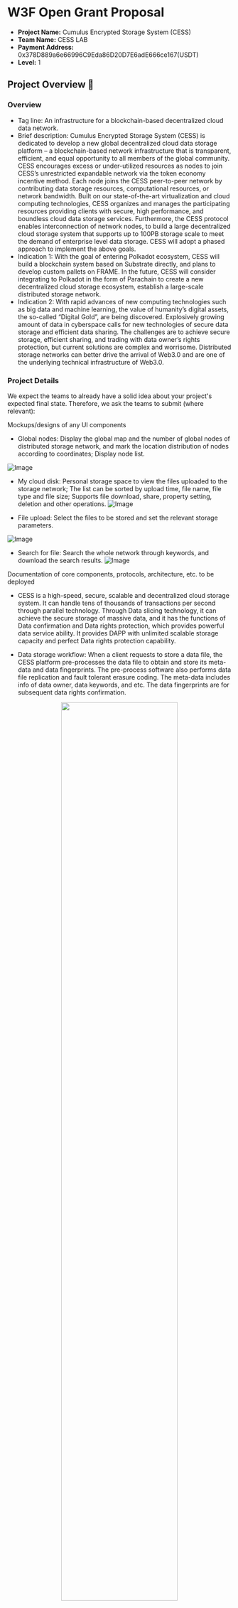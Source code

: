 # W3F Open Grant Proposal


* **Project Name:** Cumulus Encrypted Storage System (CESS)
* **Team Name:** CESS LAB
* **Payment Address:** 0x378D889a6e66996C9Eda86D20D7E6adE666ce167(USDT)
* **Level:** 1


## Project Overview :page_facing_up:


### Overview

* Tag line: An infrastructure for a blockchain-based decentralized cloud data network.
* Brief description: Cumulus Encrypted Storage System (CESS) is dedicated to develop a new global decentralized cloud data storage platform – a blockchain-based network infrastructure that is transparent, efficient, and equal opportunity to all members of the global community. CESS encourages excess or under-utilized resources as nodes to join CESS’s unrestricted expandable network via the token economy incentive method. Each node joins the CESS peer-to-peer network by contributing data storage resources, computational resources, or network bandwidth. Built on our state-of-the-art virtualization and cloud computing technologies, CESS organizes and manages the participating resources providing clients with secure, high performance, and boundless cloud data storage services. Furthermore, the CESS protocol enables interconnection of network nodes, to build a large decentralized cloud storage system that supports up to 100PB storage scale to meet the demand of enterprise level data storage. CESS will adopt a phased approach to implement the above goals.
* Indication 1: With the goal of entering Polkadot ecosystem, CESS will build a blockchain system based on Substrate directly, and plans to develop custom pallets on FRAME. In the future, CESS will consider integrating to Polkadot in the form of Parachain to create a new decentralized cloud storage ecosystem, establish a large-scale distributed storage network.
* Indication 2: With rapid advances of new computing technologies such as big data and machine learning, the value of humanity’s digital assets, the so-called “Digital Gold”, are being discovered. Explosively growing amount of data in cyberspace calls for new technologies of secure data storage and efficient data sharing. The challenges are to achieve secure storage, efficient sharing, and trading with data owner’s rights protection, but current solutions are complex and worrisome. Distributed storage networks can better drive the arrival of Web3.0 and are one of the underlying technical infrastructure of Web3.0.


### Project Details

We expect the teams to already have a solid idea about your project's expected final state. Therefore, we ask the teams to submit (where relevant):

Mockups/designs of any UI components

* Global nodes: Display the global map and the number of global nodes of distributed storage network, and mark the location distribution of nodes according to coordinates; Display node list.

![Image](https://raw.githubusercontent.com/swowk/picsforcess/main/img1.1.png)

* My cloud disk: Personal storage space to view the files uploaded to the storage network; The list can be sorted by upload time, file name, file type and file size; Supports file download, share, property setting, deletion and other operations.
![Image](https://raw.githubusercontent.com/swowk/picsforcess/main/img2.2.png)

* File upload: Select the files to be stored and set the relevant storage parameters.

![Image](https://raw.githubusercontent.com/swowk/picsforcess/main/img3.1.png)

* Search for file: Search the whole network through keywords, and download the search results.
![Image](https://raw.githubusercontent.com/swowk/picsforcess/main/img4.1.png)

Documentation of core components, protocols, architecture, etc. to be deployed

* CESS is a high-speed, secure, scalable and decentralized cloud storage system. It can handle tens of thousands of transactions per second through parallel technology. Through Data slicing technology, it can achieve the secure storage of massive data, and it has the functions of Data confirmation and Data rights protection, which provides powerful data service ability. It provides DAPP with unlimited scalable storage capacity and perfect Data rights protection capability.

* Data storage workflow: When a client requests to store a data file, the CESS platform pre-processes the data file to obtain and store its meta-data and data fingerprints. The pre-process software also performs data file replication and fault tolerant erasure coding. The meta-data includes info of data owner, data keywords, and etc. The data fingerprints are for subsequent data rights confirmation. 
<div align=center><img width="72%" height="72%" src="https://raw.githubusercontent.com/swowk/picsforcess/main/img5.1.png"/></div>

* CESS client-platform interactions: A typical CESS data client and platform interaction flow is as follows: first, a data storage client interrogates CESS chain to get current storage price. The client then places an order for his/her data file via on-chain smart contract. Once the payment is made and order is approved, the client then uploads the data file using API provided by CESS platform. The data file is not directly uploaded to storage nodes, instead it is uploaded to a CESS storage scheduling node. The scheduling nodes are the ones with secure hardware environment (Trusted Execution Environment or TEE) and the data file will be pre-processed, encrypted, and sharded. Finally, the scheduling node distributes data segments to storage nodes to store. CESS storage miners do not make deal directly with clients, and they get rewarded from CESS system by providing storage space. Miners’ storage resources are uniformly managed by CESS system, which fairly distributes data files. Miners have the responsibility to maintain the integrity of clients’ data. Any malicious behavior will be punished (CESS token deduction).
<div align=center><img width="65%" height="65%" src="https://raw.githubusercontent.com/swowk/picsforcess/main/img6.png"/></div>

* Overall system architecture: CESS adopts a layered and loosely coupled system architecture, which is divided into blockchain service layer, distributed storage resource layer, distributed content delivery layer and application layer.
<div align=center><img width="68%" height="68%" src="https://raw.githubusercontent.com/swowk/picsforcess/main/img7.png"/></div>

* CESS MDRC mechanism workflow: CESS have designed a unique **Multi-format Data Rights Confirmation Mechanism (MDRC)**, which extracts data fingerprint from each data file to generate data certificate ID. By comparing similarities between data fingerprints, the system identifies data lineages of data files, and may take appropriate actions to prevent possible violations, and to provide strong evidences for owners’ data rights protection.
<div align=center><img width="68%" height="68%" src="https://raw.githubusercontent.com/swowk/picsforcess/main/img8.png"/></div>

### Ecosystem Fit

CESS is a distributed cloud data network with user friendly ledgers, novel consensus mechanism, multiple data authenticity proof schemes, and reliable network infrastructure. CESS offers data storage service with the advantages of low cost, privacy protection, security and robustness. With the implementation of CESS data confirmation and proxy re-encryption technology, CESS provides Web3.0 clients and DAPPs with trustworthy, secure and reliable data rights protection.

Compared to the similar projects in the Polkadot ecosystem including Ocean, DataHighway and Bluzelle, CESS storage service features:
* Encrypted data storage
* Multiple copies (3 copies by default, more upon request)
* Sharded and distributed on multiple nodes
* Highly scalable storage space
* Transactions secured by CESS blockchain
* Data rights protection for data owners
* Competitive cost

## Team :busts_in_silhouette:

### Team members

* Joseph Li
* Jinghong Zeng 

### Contact

* **Contact Name:** Jessie Dai
* **Contact Email:** jessie@cess.cloud
* **Website:** http://cess.cloud

### Legal Structure

* **Registered Address:** 22 St Leonard's Ave, Lostock, Bolton BL6 4JE, England
* **Registered Legal Entity:** Paul David Humphreys

### Team's experience

* Team CESS

CESS technical team members have an affluent understanding of technology and have been involved in internationally renowned cloud storage companies as essential technical development members. 

The background of our team members includes but not limited to cloud computing and storage, involved in cloud related PaaS and SaaS products research and development; unique insights into the network development, cryptography algorithm implementation, and performance optimization; comprehensive knowledge of public chain and played a major role in the development of public chain focusing on the delivery of commercial applications.

For the past two years, CESS core team members have been developing and building a stable decentralized cloud storage service atop the distributed resources to surmount the security risks presented in the current centralized storage platform. The members are working in the UK, China, and India locations with the commitment creating a decentralized cloud storage data network for commercial use.
* Joseph Li

Joseph Li brings to our operations 24 years of experiences as a Principal Network Engineer managing and supporting large-scale networks on a global scale. Amongst Joseph’s numerous achievements was the IP infrastructure conversion for a network of over 900 nodes and his major accomplishments within the field of VPN.
* Jinghong Zeng

Jinghong Zeng served more than 20 years with a global telecommunications cooperation as a Senior System Architect and Software Engineer, she has proven skills in data warehousing, data processing within distributed systems and a solid understanding of Blockchain.

### Team Code Repos

* https://github.com/Cumulus2021/CumulusSystem
* https://github.com/Cumulus2021/Whitepaper

## Development Roadmap :nut_and_bolt:


### Overview

* **Total Estimated Duration:** 4 months
* **Full-Time Equivalent (FTE):**  2
* **Total Costs:** 8,000 USD

### Milestone 1: Implement Substrate Modules

* **Estimated Duration:** 2 months
* **FTE:**  2
* **Costs:** 4,000 USD

| Number | Deliverable | Specification |
| -----: | ----------- | ------------- |
| 0a. | License | Apache 2.0 / MIT / Unlicense |
| 0b. | Documentation | We will provide both inline documentation of the code and a basic tutorial that explains how a user can running substrate to support storage service. |
| 0c. | Testing Guide | Core functions will be fully covered by unit tests to ensure functionality and robustness. In the guide, we will describe how to run these tests. |
| 0d. | Article/Tutorial | We will publish an article and a tutorial that explains the work done as part of the grant. |
| 1a. | Substrate module: Files Bank | We will create a Substrate module that will generate file's tag information based on the user's subscription. |  
| 1b. | Substrate module: Files Map | We will create a Substrate module that will allow users to query file storage path. |  
| 1c. | Substrate module: Storage Miner | We will create a Substrate module that will process and upload user data, and support Integrity verification. |  
| 2. | Docker | We will provide a dockerfile to demonstrate the full functionality of our chain. |


### Milestone 2: Implement Storage Mining

* **Estimated Duration:** 1 month
* **FTE:**  2
* **Costs:** 2,000 USD

| Number | Deliverable | Specification |
| -----: | ----------- | ------------- |
| 0a. | License | Apache 2.0 |
| 0b. | Documentation | We will provide both inline documentation of the code and a basic tutorial that explains how proof of storage service works. |
| 0c. | Testing Guide | The code will have unit-test coverage (min. 80%) to ensure functionality and robustness. In the guide we will describe how to run these tests. |
| 0d. | Article/Tutorial | We will publish an article and a tutorial that explains the work done as part of the grant. |
| 1a. | Stacked DRG Library | We will create a library for proving and verifying transactions, compatible with the substrate pallet. |  
| 1b. | zk-SNARK proofs | We will implement the algorithm to process the proof results from stacked DRG library. | 
| 2. | CESS Contracts | Develop CESS contract implement function of storage mining. | 
| 3. | Miner Client | Interactive with contract to implement mining supporting services. | 


### Milestone 3: Implement and Integrate CESS Applications

* **Estimated Duration:** 1 month
* **FTE:**  2
* **Costs:** 2,000 USD

| Number | Deliverable | Specification |
| -----: | ----------- | ------------- |
| 0a. | License | Apache 2.0 |
| 0b. | Documentation | We will provide an application manual and a basic tutorial that introduces the functions of clients. |
| 0c. | Testing Guide | Core functions will be fully covered by unit tests to ensure functionality and robustness. |
| 0d. | Article/Tutorial | We will publish an article and a tutorial that explains the work done as part of the grant. |
| 1. | Cryptographic modules | We will implement the cryptographic modules including inner product functional encryption and the associated zero-knowledge proof for storage proof. |  
| 2. | UI Modules | We will design a user-friendly UI that supports both PC and mobile. | 
| 3. | File processing | We provide abundant file operation services, including file upload, download, share, delete, etc. | 
| 4. | Benchmark | Perform unit tests on the individual algorithms to ensure system safety. | 
| 5. | Docker | We will provide a dockerfile to demonstrate the full functionality of our chain. | 


## Future Plans

We will continue to improve the substrate-based CESS blockchain and provide reusable modules for the substrate FRAME. The next phase of our project is to implement CESS  protocol for decentralized cloud on-chain data sharing platform.

## Additional Information :heavy_plus_sign:

**How did you hear about the Grants Program?** We have heard from Parity Asia.

**What work has been done already?** We have already implemented a design prototype and pilot test system.

**Have you ever applied for other grants?** We have not applied for any other grants so far.
